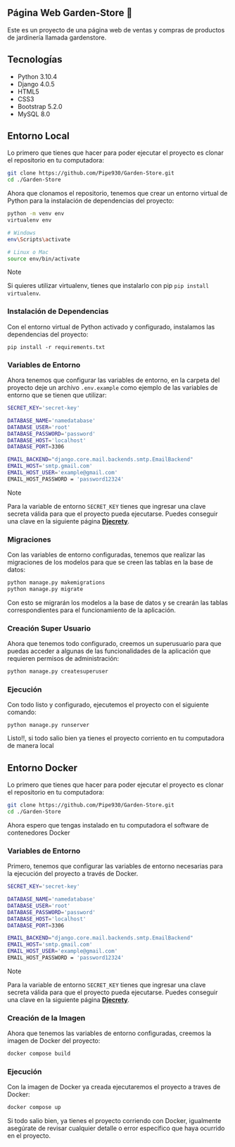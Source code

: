 ## Página Web Garden-Store 🌱

Este es un proyecto de una página web de ventas y compras de productos de jardinería llamada gardenstore.

## Tecnologías

- Python 3.10.4
- Django 4.0.5
- HTML5
- CSS3
- Bootstrap 5.2.0
- MySQL 8.0

## Entorno Local

Lo primero que tienes que hacer para poder ejecutar el proyecto es clonar el repositorio en tu computadora:

```bash
git clone https://github.com/Pipe930/Garden-Store.git
cd ./Garden-Store
```

Ahora que clonamos el repositorio, tenemos que crear un entorno virtual de Python para la instalación de dependencias del proyecto:

```bash
python -m venv env
virtualenv env

# Windows
env\Scripts\activate

# Linux o Mac
source env/bin/activate
```

> [!NOTE]
> Si quieres utilizar virtualenv, tienes que instalarlo con pip `pip install virtualenv`.

### Instalación de Dependencias

Con el entorno virtual de Python activado y configurado, instalamos las dependencias del proyecto:

    pip install -r requirements.txt

### Variables de Entorno

Ahora tenemos que configurar las variables de entorno, en la carpeta del proyecto deje un archivo `.env.example` como ejemplo de las variables de entorno que se tienen que utilizar:

```bash
SECRET_KEY='secret-key'

DATABASE_NAME='namedatabase'
DATABASE_USER='root'
DATABASE_PASSWORD='password'
DATABASE_HOST='localhost'
DATABASE_PORT=3306

EMAIL_BACKEND="django.core.mail.backends.smtp.EmailBackend"
EMAIL_HOST='smtp.gmail.com'
EMAIL_HOST_USER='example@gmail.com'
EMAIL_HOST_PASSWORD = 'password12324'
```

> [!NOTE]
> Para la variable de entorno `SECRET_KEY` tienes que ingresar una clave secreta válida para que el proyecto pueda ejecutarse. Puedes conseguir una clave en la siguiente página **[Djecrety](https://djecrety.ir/)**.

### Migraciones

Con las variables de entorno configuradas, tenemos que realizar las migraciones de los modelos para que se creen las tablas en la base de datos:

```bash
python manage.py makemigrations
python manage.py migrate
```

Con esto se migrarán los modelos a la base de datos y se crearán las tablas correspondientes para el funcionamiento de la aplicación.

### Creación Super Usuario

Ahora que tenemos todo configurado, creemos un superusuario para que puedas acceder a algunas de las funcionalidades de la aplicación que requieren permisos de administración:

```bash
python manage.py createsuperuser
```

### Ejecución

Con todo listo y configurado, ejecutemos el proyecto con el siguiente comando:

    python manage.py runserver

Listo!!, si todo salio bien ya tienes el proyecto corriento en tu computadora de manera local

## Entorno Docker

Lo primero que tienes que hacer para poder ejecutar el proyecto es clonar el repositorio en tu computadora:

```bash
git clone https://github.com/Pipe930/Garden-Store.git
cd ./Garden-Store
```

Ahora espero que tengas instalado en tu computadora el software de contenedores Docker

### Variables de Entorno

Primero, tenemos que configurar las variables de entorno necesarias para la ejecución del proyecto a través de Docker.

```bash
SECRET_KEY='secret-key'

DATABASE_NAME='namedatabase'
DATABASE_USER='root'
DATABASE_PASSWORD='password'
DATABASE_HOST='localhost'
DATABASE_PORT=3306

EMAIL_BACKEND="django.core.mail.backends.smtp.EmailBackend"
EMAIL_HOST='smtp.gmail.com'
EMAIL_HOST_USER='example@gmail.com'
EMAIL_HOST_PASSWORD = 'password12324'
```

> [!NOTE]
> Para la variable de entorno `SECRET_KEY` tienes que ingresar una clave secreta válida para que el proyecto pueda ejecutarse. Puedes conseguir una clave en la siguiente página **[Djecrety](https://djecrety.ir/)**.

### Creación de la Imagen

Ahora que tenemos las variables de entorno configuradas, creemos la imagen de Docker del proyecto:

```bash
docker compose build
```

### Ejecución

Con la imagen de Docker ya creada ejecutaremos el proyecto a traves de Docker:

```bash
docker compose up
```

Si todo salio bien, ya tienes el proyecto corriendo con Docker, igualmente asegúrate de revisar cualquier detalle o error específico que haya ocurrido en el proyecto.
